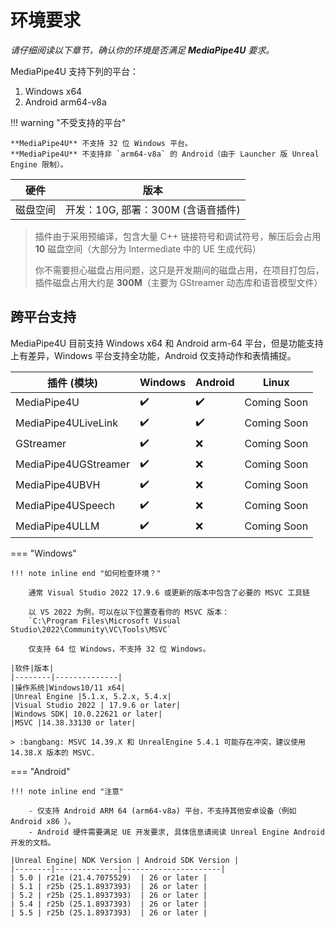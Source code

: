 # 环境要求   

*请仔细阅读以下章节，确认你的环境是否满足 **MediaPipe4U** 要求。*

MediaPipe4U 支持下列的平台：      
1. Windows x64 
2. Android arm64-v8a   

!!! warning "不受支持的平台"

    **MediaPipe4U** 不支持 32 位 Windows 平台。   
    **MediaPipe4U** 不支持非 `arm64-v8a` 的 Android（由于 Launcher 版 Unreal Engine 限制）。

|硬件|版本|
|--------|--------------|
| 磁盘空间 | 开发：10G, 部署：300M (含语音插件)|   


> 插件由于采用预编译，包含大量 C++ 链接符号和调试符号，解压后会占用 **10** 磁盘空间（大部分为 Intermediate 中的 UE 生成代码）
> 
> 你不需要担心磁盘占用问题，这只是开发期间的磁盘占用，在项目打包后，插件磁盘占用大约是 **300M**（主要为 GStreamer 动态库和语音模型文件）



## 跨平台支持

MediaPipe4U 目前支持 Windows x64 和 Android arm-64 平台，但是功能支持上有差异，Windows 平台支持全功能，Android 仅支持动作和表情捕捉。

| 插件 (模块) | Windows | Android | Linux |
|---| --- | --- | ---- |
| MediaPipe4U             | :heavy_check_mark: | :heavy_check_mark: |Coming Soon|
| MediaPipe4ULiveLink     | :heavy_check_mark: | :heavy_check_mark: |Coming Soon|
| GStreamer               | :heavy_check_mark: | :x: |Coming Soon|
| MediaPipe4UGStreamer    | :heavy_check_mark: | :x: |Coming Soon|
| MediaPipe4UBVH          | :heavy_check_mark: | :x: |Coming Soon|
| MediaPipe4USpeech       | :heavy_check_mark: | :x: |Coming Soon|
| MediaPipe4ULLM          | :heavy_check_mark: | :x: |Coming Soon|


=== "Windows"

    !!! note inline end "如何检查环境？"

        通常 Visual Studio 2022 17.9.6 或更新的版本中包含了必要的 MSVC 工具链      
           
        以 VS 2022 为例，可以在以下位置查看你的 MSVC 版本：   
        `C:\Program Files\Microsoft Visual Studio\2022\Community\VC\Tools\MSVC`   
           
        仅支持 64 位 Windows，不支持 32 位 Windows。   

    |软件|版本|
    |--------|--------------|
    |操作系统|Windows10/11 x64|
    |Unreal Engine |5.1.x, 5.2.x, 5.4.x|
    |Visual Studio 2022 | 17.9.6 or later|
    |Windows SDK| 10.0.22621 or later|
    |MSVC |14.38.33130 or later| 
        
    > :bangbang: MSVC 14.39.X 和 UnrealEngine 5.4.1 可能存在冲突，建议使用 14.38.X 版本的 MSVC.

=== "Android"

    !!! note inline end "注意"

        - 仅支持 Android ARM 64 (arm64-v8a) 平台，不支持其他安卓设备（例如 Android x86 ）。    
        - Android 硬件需要满足 UE 开发要求, 具体信息请阅读 Unreal Engine Android 开发的文档。

    |Unreal Engine| NDK Version | Android SDK Version |
    |--------|--------------|----------------------|
    | 5.0 | r21e (21.4.7075529)  | 26 or later |
    | 5.1 | r25b (25.1.8937393)  | 26 or later |
    | 5.2 | r25b (25.1.8937393)  | 26 or later |
    | 5.4 | r25b (25.1.8937393)  | 26 or later |
    | 5.5 | r25b (25.1.8937393)  | 26 or later |

    


